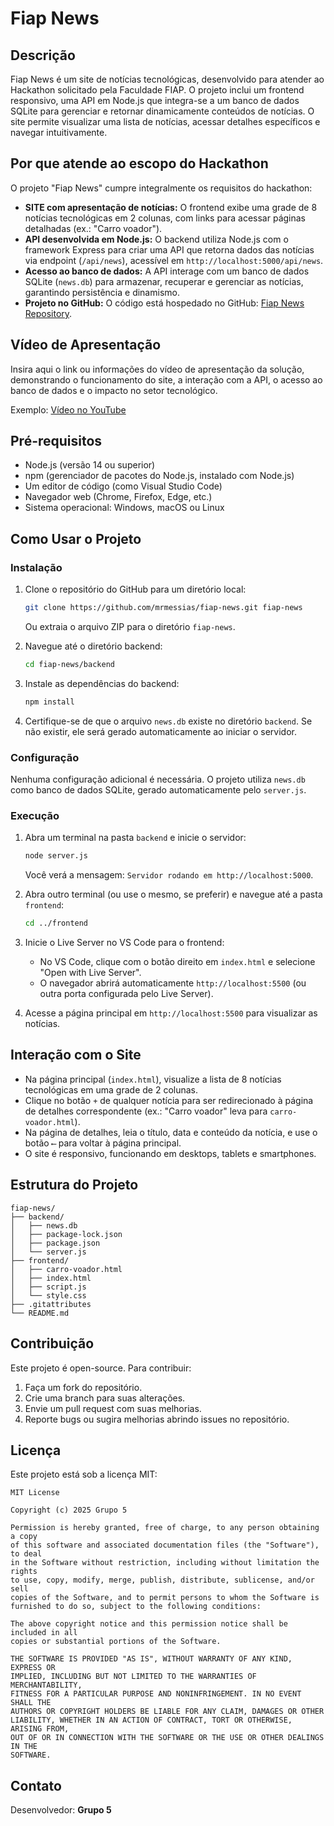 # Fiap News

## Descrição
Fiap News é um site de notícias tecnológicas, desenvolvido para atender ao Hackathon solicitado pela Faculdade FIAP. O projeto inclui um frontend responsivo, uma API em Node.js que integra-se a um banco de dados SQLite para gerenciar e retornar dinamicamente conteúdos de notícias. O site permite visualizar uma lista de notícias, acessar detalhes específicos e navegar intuitivamente.

## Por que atende ao escopo do Hackathon
O projeto "Fiap News" cumpre integralmente os requisitos do hackathon:

- **SITE com apresentação de notícias:** O frontend exibe uma grade de 8 notícias tecnológicas em 2 colunas, com links para acessar páginas detalhadas (ex.: "Carro voador").
- **API desenvolvida em Node.js:** O backend utiliza Node.js com o framework Express para criar uma API que retorna dados das notícias via endpoint (`/api/news`), acessível em `http://localhost:5000/api/news`.
- **Acesso ao banco de dados:** A API interage com um banco de dados SQLite (`news.db`) para armazenar, recuperar e gerenciar as notícias, garantindo persistência e dinamismo.
- **Projeto no GitHub:** O código está hospedado no GitHub: [Fiap News Repository](https://github.com/mrmessias/fiap-news.git).

## Vídeo de Apresentação
Insira aqui o link ou informações do vídeo de apresentação da solução, demonstrando o funcionamento do site, a interação com a API, o acesso ao banco de dados e o impacto no setor tecnológico.

Exemplo: [Vídeo no YouTube](https://www.youtube.com/watch?v=exemplo)

## Pré-requisitos

- Node.js (versão 14 ou superior)
- npm (gerenciador de pacotes do Node.js, instalado com Node.js)
- Um editor de código (como Visual Studio Code)
- Navegador web (Chrome, Firefox, Edge, etc.)
- Sistema operacional: Windows, macOS ou Linux

## Como Usar o Projeto

### Instalação

1. Clone o repositório do GitHub para um diretório local:

   ```bash
   git clone https://github.com/mrmessias/fiap-news.git fiap-news
   ```

   Ou extraia o arquivo ZIP para o diretório `fiap-news`.

2. Navegue até o diretório backend:

   ```bash
   cd fiap-news/backend
   ```

3. Instale as dependências do backend:

   ```bash
   npm install
   ```

4. Certifique-se de que o arquivo `news.db` existe no diretório `backend`. Se não existir, ele será gerado automaticamente ao iniciar o servidor.

### Configuração

Nenhuma configuração adicional é necessária. O projeto utiliza `news.db` como banco de dados SQLite, gerado automaticamente pelo `server.js`.

### Execução

1. Abra um terminal na pasta `backend` e inicie o servidor:

   ```bash
   node server.js
   ```

   Você verá a mensagem: `Servidor rodando em http://localhost:5000`.

2. Abra outro terminal (ou use o mesmo, se preferir) e navegue até a pasta `frontend`:

   ```bash
   cd ../frontend
   ```

3. Inicie o Live Server no VS Code para o frontend:
   - No VS Code, clique com o botão direito em `index.html` e selecione "Open with Live Server".
   - O navegador abrirá automaticamente `http://localhost:5500` (ou outra porta configurada pelo Live Server).

4. Acesse a página principal em `http://localhost:5500` para visualizar as notícias.

## Interação com o Site

- Na página principal (`index.html`), visualize a lista de 8 notícias tecnológicas em uma grade de 2 colunas.
- Clique no botão `+` de qualquer notícia para ser redirecionado à página de detalhes correspondente (ex.: "Carro voador" leva para `carro-voador.html`).
- Na página de detalhes, leia o título, data e conteúdo da notícia, e use o botão `⟵` para voltar à página principal.
- O site é responsivo, funcionando em desktops, tablets e smartphones.

## Estrutura do Projeto

```
fiap-news/
├── backend/
│   ├── news.db
│   ├── package-lock.json
│   ├── package.json
│   └── server.js
├── frontend/
│   ├── carro-voador.html
│   ├── index.html
│   ├── script.js
│   └── style.css
├── .gitattributes
└── README.md
```

## Contribuição

Este projeto é open-source. Para contribuir:

1. Faça um fork do repositório.
2. Crie uma branch para suas alterações.
3. Envie um pull request com suas melhorias.
4. Reporte bugs ou sugira melhorias abrindo issues no repositório.

## Licença

Este projeto está sob a licença MIT:

```
MIT License

Copyright (c) 2025 Grupo 5

Permission is hereby granted, free of charge, to any person obtaining a copy
of this software and associated documentation files (the "Software"), to deal
in the Software without restriction, including without limitation the rights
to use, copy, modify, merge, publish, distribute, sublicense, and/or sell
copies of the Software, and to permit persons to whom the Software is
furnished to do so, subject to the following conditions:

The above copyright notice and this permission notice shall be included in all
copies or substantial portions of the Software.

THE SOFTWARE IS PROVIDED "AS IS", WITHOUT WARRANTY OF ANY KIND, EXPRESS OR
IMPLIED, INCLUDING BUT NOT LIMITED TO THE WARRANTIES OF MERCHANTABILITY,
FITNESS FOR A PARTICULAR PURPOSE AND NONINFRINGEMENT. IN NO EVENT SHALL THE
AUTHORS OR COPYRIGHT HOLDERS BE LIABLE FOR ANY CLAIM, DAMAGES OR OTHER
LIABILITY, WHETHER IN AN ACTION OF CONTRACT, TORT OR OTHERWISE, ARISING FROM,
OUT OF OR IN CONNECTION WITH THE SOFTWARE OR THE USE OR OTHER DEALINGS IN THE
SOFTWARE.
```

## Contato

Desenvolvedor: **Grupo 5**